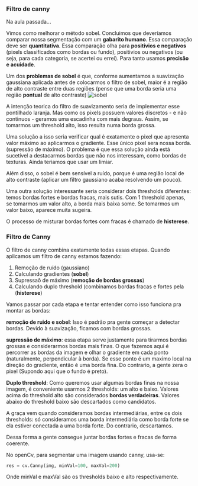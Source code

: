 ### Filtro de canny

Na aula passada...



Vimos como melhorar o método sobel. Concluimos que deveríamos comparar nossa segmentação com um **gabarito humano**. Essa comparação deve ser **quantitativa**. Essa comparação olha para **positivios e negativos** (pixels classificados como bordas ou fundo), positivios ou negativos (ou seja, para cada categoria, se acertei ou errei). Para tanto usamos **precisão e acuidade**.



Um dos **problemas de sobel** é que, conforme aumentamos a suavização gaussiana aplicada antes de colocarmos o filtro de sobel, maior é a região de alto contraste entre duas regiões (pense que uma borda seria uma região **pontual** de alto contraste) ![sobel](/home/caio/Documentos/BCC/atual/MAC0468/estudo/sobel.png)

A intenção teorica do filtro de suavizamento seria de implementar esse pontilhado laranja. Mas como os pixels possuem valores discretos - e não continuos - geramos uma escadinha com mais degraus. Assim, se tomarmos um threshold alto, isso resulta numa borda grossa.



Uma solução a isso seria verificar qual é exatamente o pixel que apresenta valor máximo ao aplicarmos o gradiente. Esse único pixel sera nossa borda. (supressão de máximo). O problema é que essa solução ainda está sucetível a destacarmos bordas que não nos interessam, como bordas de texturas. Ainda teriamos que usar um limiar.

Além disso, o sobel é bem sensível a ruído, porque é uma região local de alto contraste (aplicar um filtro gaussiano acaba resolvendo um pouco). 



Uma outra solução interessante seria considerar dois thresholds diferentes: temos bordas fortes e bordas fracas, mais sutis. Com  1 threshold apenas, se tomarmos um valor alto, a borda mais baixa some. Se tomarmos um valor baixo, aparece muita sugeira.



O processo de misturar bordas fortes com fracas é chamado de  **histerese**.

### Filtro de Canny

O filtro de canny combina exatamente todas essas etapas. Quando aplicamos um filtro de canny estamos fazendo:

1. Remoção de ruído (gaussiano)
2. Calculando gradientes (**sobel**)
3. Supressaõ de máximo (**remoção de bordas grossas**)
4. Calculando duplo threshold (combinamos bordas fracas e fortes pela (**histerese**)

Vamos passar por cada etapa e tentar entender como isso funciona pra montar as bordas:

**remoção de ruido e sobel**: Isso é padrão pra gente começar a detectar bordas. Devido à suavização, ficamos com bordas grossas.

**supressão de máximo**: essa etapa serve justamente para tirarmos bordas grossas e considerarmos bordas mais finas. O que fazemos aqui é percorrer as bordas da imagem e olhar o gradiente em cada ponto (naturalmente, perpendicular à borda). Se esse ponto é um maximo local na direção do gradiente, então é uma borda fina. Do contrario, a gente zera o pixel (Supondo aqui que o fundo é preto).

**Duplo threshold**: Como queremos usar algumas bordas finas na nossa imagem, é conveniente usarmos 2 thresholds: um alto e baixo. Valores acima do threshold alto são considerados **bordas verdadeiras**. Valores abaixo do threshold baixo são descartados como candidatos. 

A graça vem quando consideramos bordas intermediárias, entre os dois thresholds: só consideramos uma borda intermediária como borda forte se ela estiver conectada a uma borda forte. Do contrario, descartamos.



Dessa forma a gente consegue juntar bordas fortes e fracas de forma coerente.



No openCv, para segmentar uma imagem usando canny, usa-se:

```python
res = cv.Canny(img, minVal=100, maxVal=200) 
```

Onde minVal e maxVal são os thresholds baixo e alto respectivamente.